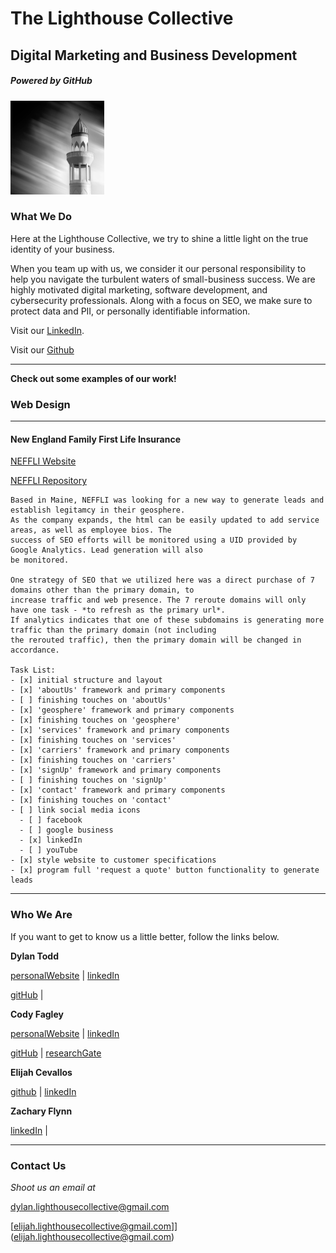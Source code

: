 # The Lighthouse Collective
## Digital Marketing and Business Development
##### Powered by GitHub

<img src="/img/lighthouse01.jpg" alt="profilePhoto"
        title="Picture of me" width="150" height="150" />

### What We Do

Here at the Lighthouse Collective, we try to shine a little light on the true identity of your business. 

When you team up with us, we consider it our personal responsibility to help you navigate the turbulent waters of small-business success.
We are highly motivated digital marketing, software development, and cybersecurity professionals. Along with a focus on SEO, we make sure to protect data and PII, or personally identifiable information.

Visit our [LinkedIn](https://www.linkedin.com/company/lighthousecollective/).

Visit our [Github](https://github.com/lighthouseCollective)

___ 

**Check out some examples of our work!**

### Web Design
___

#### New England Family First Life Insurance

[NEFFLI Website](http://www.newenglandffl.com)

[NEFFLI Repository](https://github.com/lighthouseCollective/neffliWebsite)

    Based in Maine, NEFFLI was looking for a new way to generate leads and establish legitamcy in their geosphere. 
    As the company expands, the html can be easily updated to add service areas, as well as employee bios. The
    success of SEO efforts will be monitored using a UID provided by Google Analytics. Lead generation will also 
    be monitored. 

    One strategy of SEO that we utilized here was a direct purchase of 7 domains other than the primary domain, to 
    increase traffic and web presence. The 7 reroute domains will only have one task - *to refresh as the primary url*. 
    If analytics indicates that one of these subdomains is generating more traffic than the primary domain (not including 
    the rerouted traffic), then the primary domain will be changed in accordance. 

    Task List: 
    - [x] initial structure and layout
    - [x] 'aboutUs' framework and primary components
    - [ ] finishing touches on 'aboutUs'
    - [x] 'geosphere' framework and primary components
    - [x] finishing touches on 'geosphere'
    - [x] 'services' framework and primary components
    - [x] finishing touches on 'services'
    - [x] 'carriers' framework and primary components
    - [x] finishing touches on 'carriers'
    - [x] 'signUp' framework and primary components
    - [ ] finishing touches on 'signUp'
    - [x] 'contact' framework and primary components
    - [x] finishing touches on 'contact'  
    - [ ] link social media icons
      - [ ] facebook
      - [ ] google business
      - [x] linkedIn
      - [ ] youTube
    - [x] style website to customer specifications
    - [x] program full 'request a quote' button functionality to generate leads
___

### Who We Are

If you want to get to know us a little better, follow the links below.

**Dylan Todd**

[personalWebsite](https://dylantodd.github.io/)        |         [linkedIn](https://www.linkedin.com/in/dylan-todd/) 

[gitHub](https://github.com/dylantodd)                 |

**Cody Fagley**

[personalWebsite](https://codyfagley.github.io/)       |         [linkedIn](https://www.linkedin.com/in/cody-fagley/)

[gitHub](https://github.com/CodyFagley)                |         [researchGate](https://www.researchgate.net/profile/Cody_Fagley)

**Elijah Cevallos**

[github](https://github.com/Meta-man2)                 |         [linkedIn](https://www.linkedin.com/in/elijahcevallos/)

**Zachary Flynn**

[linkedIn](https://www.linkedin.com/in/flynnzachary/)  |

___

### Contact Us

*Shoot us an email at* 

[dylan.lighthousecollective@gmail.com](dylan.lighthousecollective@gmail.com)

[elijah.lighthousecollective@gmail.com]](elijah.lighthousecollective@gmail.com)
